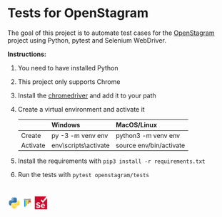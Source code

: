 # Tests for OpenStagram

The goal of this project is to automate test cases for the [OpenStagram](https://github.com/gutierrezdnf/openstagram) project using Python, pytest and Selenium WebDriver.

**Instructions:**

1. You need to have installed Python
2. This project only supports Chrome
3. Install the [chromedriver](https://chromedriver.chromium.org/downloads) and add it to your path
4. Create a virtual environment and activate it

    |          | Windows              | MacOS/Linux             |
    |----------|----------------------|-------------------------|
    | Create   | py -3 -m venv env    | python3 -m venv env     |
    | Activate | env\scripts\activate | source env/bin/activate |

5. Install the requirements with `pip3 install -r requirements.txt`
6. Run the tests with `pytest openstagram/tests`

#

<a href="#">
    <img align="left" width="30" src="https://github.com/devicons/devicon/blob/master/icons/python/python-original.svg" alt="Python">
    <img align="left" width="30" src="https://github.com/devicons/devicon/blob/master/icons/pytest/pytest-original.svg" alt="pytest">
    <img align="left" width="30" src="https://github.com/devicons/devicon/blob/master/icons/selenium/selenium-original.svg" alt="Selenium">
</a>
